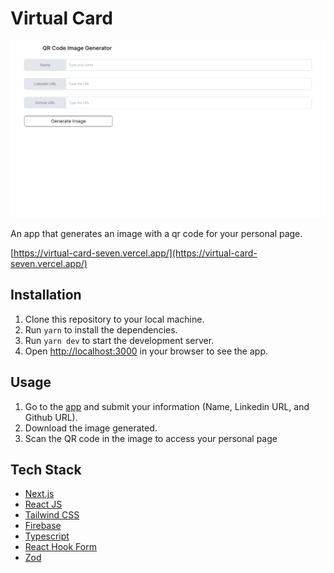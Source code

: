 # Virtual Card

![Virtual Card Application Print](/public/virtual-card-print.png)

An app that generates an image with a qr code for your personal page.

[https://virtual-card-seven.vercel.app/](https://virtual-card-seven.vercel.app/)

## Installation

1. Clone this repository to your local machine.
2. Run `yarn` to install the dependencies.
3. Run `yarn dev` to start the development server.
4. Open [http://localhost:3000](http://localhost:3000) in your browser to see the app.

## Usage

1. Go to the [app](https://virtual-card-seven.vercel.app/) and submit your information (Name, Linkedin URL, and Github URL).
2. Download the image generated.
3. Scan the QR code in the image to access your personal page

## Tech Stack

- [Next.js](https://nextjs.org/)
- [React JS](https://react.dev/)
- [Tailwind CSS](https://tailwindcss.com/)
- [Firebase](https://firebase.google.com/)
- [Typescript](https://www.typescriptlang.org/)
- [React Hook Form](https://react-hook-form.com/)
- [Zod](https://zod.dev/)